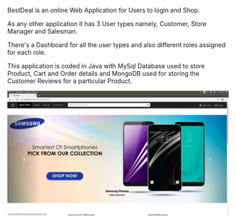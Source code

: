 BestDeal is an online Web Application for Users to login and Shop.  

As any other application it has 3 User types namely, Customer, Store Manager and Salesman. 

There's a Dashboard for all the user types and also different roles assigned for each role. 

This application is coded in Java with MySql Database used to store Product, Cart and Order details and MongoDB used for storing the Customer Reviews for a particular Product.



![Application Landing](https://github.com/DarshanKodipalli/BestDeal-Web-Application/blob/master/Application_Screenshots/1_Landing_screen.png)
